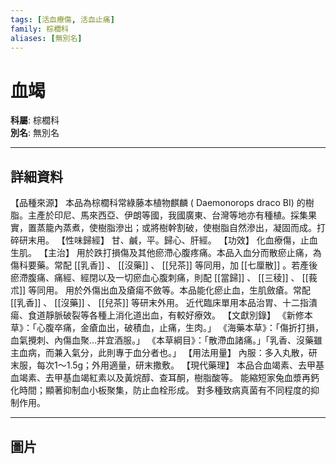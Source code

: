```yaml
---
tags: [活血療傷, 活血止痛]
family: 棕櫚科
aliases: [無別名]
---
```


# 血竭

**科屬**: 棕櫚科  
**別名**: 無別名  

---

## 詳細資料
【品種來源】
本品為棕櫚科常綠藤本植物麒麟 (
Daemonorops draco
BI) 的樹脂。主產於印尼、馬來西亞、伊朗等國，我國廣東、台灣等地亦有種植。採集果實，置蒸籠內蒸煮，使樹脂滲出；或將樹幹割破，使樹脂自然滲出，凝固而成。打碎研末用。
【性味歸經】
甘、鹹，平。歸心、肝經。
【功效】
化血療傷，止血生肌。
【主治】
用於跌打損傷及其他瘀滯心腹疼痛。本品入血分而散瘀止痛，為傷科要藥。常配 [[乳香]] 、 [[沒藥]] 、 [[兒茶]] 等同用，加 [[七厘散]] 。若產後瘀滯腹痛、痛經、經閉以及一切瘀血心腹刺痛，則配 [[當歸]] 、 [[三稜]] 、 [[莪朮]] 等同用。
用於外傷出血及瘡瘍不斂等。本品能化瘀止血，生肌斂瘡。常配 [[乳香]] 、 [[沒藥]] 、 [[兒茶]] 等研末外用。
近代臨床單用本品治胃、十二指潰瘍、食道靜脈破裂等各種上消化道出血，有較好療效。
【文獻別錄】
《新修本草》：「心腹卒痛，金瘡血出，破積血，止痛，生肉。」
《海藥本草》：「傷折打損，血氣攪刺、內傷血聚…并宜酒服。」
《本草綱目》：「散滯血諸痛。」「乳香、沒藥雖主血病，而兼入氣分，此則專于血分者也。」
【用法用量】
內服：多入丸散，研末服，每次1～1.5g；外用適量，研末撒敷。
【現代藥理】
本品合血竭素、去甲基血竭素、去甲基血竭紅素以及黃烷醇、查耳酮，樹脂酸等。
能縮短家兔血漿再鈣化時間；顯著抑制血小板聚集，防止血栓形成。
對多種致病真菌有不同程度的抑制作用。

---

## 圖片
